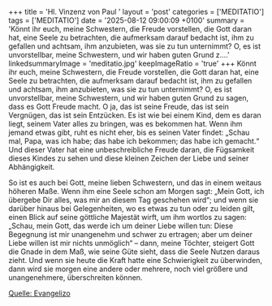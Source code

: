 +++
title = 'Hl. Vinzenz von Paul  '
layout = 'post'
categories = ['MEDITATIO']
tags = ['MEDITATIO']
date = '2025-08-12 09:00:09 +0100'
summary = 'Könnt ihr euch, meine Schwestern, die Freude vorstellen, die Gott daran hat, eine Seele zu betrachten, die aufmerksam darauf bedacht ist, ihm zu gefallen und achtsam, ihm anzubieten, was sie zu tun unternimmt? O, es ist unvorstellbar, meine Schwestern, und wir haben guten Grund z....'
linkedsummaryImage = 'meditatio.jpg'
keepImageRatio = 'true'
+++
Könnt ihr euch, meine Schwestern, die Freude vorstellen, die Gott daran hat, eine Seele zu betrachten, die aufmerksam darauf bedacht ist, ihm zu gefallen und achtsam, ihm anzubieten, was sie zu tun unternimmt? O, es ist unvorstellbar, meine Schwestern, und wir haben guten Grund zu sagen, dass es Gott Freude macht.<!--more--> O ja, das ist seine Freude, das ist sein Vergnügen, das ist sein Entzücken. Es ist wie bei einem Kind, dem es daran liegt, seinem Vater alles zu bringen, was es bekommen hat. Wenn ihm jemand etwas gibt, ruht es nicht eher, bis es seinen Vater findet: „Schau mal, Papa, was ich habe; das habe ich bekommen; das habe ich gemacht.“ Und dieser Vater hat eine unbeschreibliche Freude daran, die Fügsamkeit dieses Kindes zu sehen und diese kleinen Zeichen der Liebe und seiner Abhängigkeit.

So ist es auch bei Gott, meine lieben Schwestern, und das in einem weitaus höheren Maße. Wenn ihm eine Seele schon am Morgen sagt: „Mein Gott, ich übergebe Dir alles, was mir an diesem Tag geschehen wird“; und wenn sie darüber hinaus bei Gelegenheiten, wo es etwas zu tun oder zu leiden gilt, einen Blick auf seine göttliche Majestät wirft, um ihm wortlos zu sagen: „Schau, mein Gott, das werde ich um deiner Liebe willen tun: Diese Begegnung ist mir unangenehm und schwer zu ertragen; aber um deiner Liebe willen ist mir nichts unmöglich“ – dann, meine Töchter, steigert Gott die Gnade in dem Maß, wie seine Güte sieht, dass die Seele Nutzen daraus zieht. Und wenn sie heute die Kraft hatte eine Schwierigkeit zu überwinden, dann wird sie morgen eine andere oder mehrere, noch viel größere und unangenehmere, überschreiten können.




[Quelle: Evangelizo](https://evangeliumtagfuertag.org/DE/gospel)
